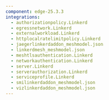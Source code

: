 ```yaml
---
component: edge-25.3.3
integrations:
  - authorizationpolicy.Linkerd
  - egressnetwork.Linkerd
  - externalworkload.Linkerd
  - httplocalratelimitpolicy.Linkerd
  - jaegerlinkerdaddon_meshmodel.json
  - linkerdmesh_meshmodel.json
  - meshtlsauthentication.Linkerd
  - networkauthentication.Linkerd
  - server.Linkerd
  - serverauthorization.Linkerd
  - serviceprofile.Linkerd
  - smilinkerdaddon_meshmodel.json
  - vizlinkerdaddon_meshmodel.json
---
```

